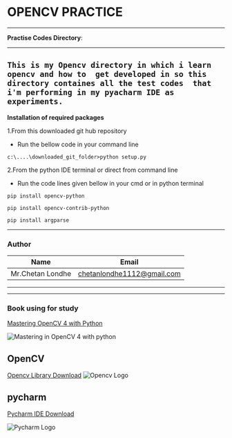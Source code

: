 <!--headings-->
# OPENCV PRACTICE

---
**Practise Codes Directory**:

---
<!--Inline code bloack-->
`This is my Opencv directory in which i learn opencv and how to 
get developed in so this directory containes all the test codes 
that i'm performing in my pyacharm IDE as experiments.`
---
**Installation of required packages**

1.From this downloaded git hub repository 

* Run the bellow code in your command line
````commandline
c:\....\downloaded_git_folder>python setup.py
````
2.From the python IDE terminal or direct from command line

* Run the code lines given bellow in your cmd or in python terminal
````commandline
pip install opencv-python
````
````commandline
pip install opencv-contrib-python
````
````commandline
pip install argparse
````
---
<!--Tables-->
### Author
|Name|Email|
|-----|-----|
|Mr.Chetan Londhe  |chetanlondhe1112@gmail.com|
---
---
### Book using for study
[Mastering OpenCV 4 with Python](https://www.packtpub.com/product/mastering-opencv-4-with-python/9781789344912)


![Mastering in OpenCV 4 with python](https://static.packt-cdn.com/products/9781789344912/cover/smaller)

<!--Image-->
## OpenCV 
<!--Links-->
[Opencv Library Download](https://opencv.org/)
![Opencv Logo](https://opencv.org/wp-content/uploads/2020/07/cropped-OpenCV_logo_white_600x.png)
## pycharm
[Pycharm IDE Download](https://www.jetbrains.com/pycharm/download/#section=windows)

![Pycharm Logo](https://resources.jetbrains.com/storage/products/pycharm/img/meta/pycharm_logo_300x300.png)
